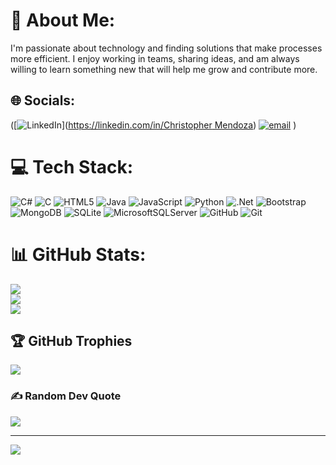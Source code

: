 # 💫 About Me:
I'm passionate about technology and finding solutions that make processes more efficient. I enjoy working in teams, sharing ideas, and am always willing to learn something new that will help me grow and contribute more.<br>


## 🌐 Socials:
([![LinkedIn](https://img.shields.io/badge/LinkedIn-%230077B5.svg?logo=linkedin&logoColor=white)]([https://linkedin.com/in/Christopher Mendoza](https://www.linkedin.com/in/christopher-mendoza-34b91b35b?utm_source=share&utm_campaign=share_via&utm_content=profile&utm_medium=android_app)) [![email](https://img.shields.io/badge/Email-D14836?logo=gmail&logoColor=white)](mailto:aguileracris57@gmail.com) )

# 💻 Tech Stack:
![C#](https://img.shields.io/badge/c%23-%23239120.svg?style=for-the-badge&logo=csharp&logoColor=white) ![C](https://img.shields.io/badge/c-%2300599C.svg?style=for-the-badge&logo=c&logoColor=white) ![HTML5](https://img.shields.io/badge/html5-%23E34F26.svg?style=for-the-badge&logo=html5&logoColor=white) ![Java](https://img.shields.io/badge/java-%23ED8B00.svg?style=for-the-badge&logo=openjdk&logoColor=white) ![JavaScript](https://img.shields.io/badge/javascript-%23323330.svg?style=for-the-badge&logo=javascript&logoColor=%23F7DF1E) ![Python](https://img.shields.io/badge/python-3670A0?style=for-the-badge&logo=python&logoColor=ffdd54) ![.Net](https://img.shields.io/badge/.NET-5C2D91?style=for-the-badge&logo=.net&logoColor=white) ![Bootstrap](https://img.shields.io/badge/bootstrap-%238511FA.svg?style=for-the-badge&logo=bootstrap&logoColor=white) ![MongoDB](https://img.shields.io/badge/MongoDB-%234ea94b.svg?style=for-the-badge&logo=mongodb&logoColor=white) ![SQLite](https://img.shields.io/badge/sqlite-%2307405e.svg?style=for-the-badge&logo=sqlite&logoColor=white) ![MicrosoftSQLServer](https://img.shields.io/badge/Microsoft%20SQL%20Server-CC2927?style=for-the-badge&logo=microsoft%20sql%20server&logoColor=white) ![GitHub](https://img.shields.io/badge/github-%23121011.svg?style=for-the-badge&logo=github&logoColor=white) ![Git](https://img.shields.io/badge/git-%23F05033.svg?style=for-the-badge&logo=git&logoColor=white)
# 📊 GitHub Stats:
![](https://github-readme-stats.vercel.app/api?username=ChristopherMendoz&theme=dark&hide_border=false&include_all_commits=false&count_private=false)<br/>
![](https://nirzak-streak-stats.vercel.app/?user=ChristopherMendoz&theme=dark&hide_border=false)<br/>
![](https://github-readme-stats.vercel.app/api/top-langs/?username=ChristopherMendoz&theme=dark&hide_border=false&include_all_commits=false&count_private=false&layout=compact)

## 🏆 GitHub Trophies
![](https://github-profile-trophy.vercel.app/?username=ChristopherMendoz&theme=radical&no-frame=false&no-bg=true&margin-w=4)

### ✍️ Random Dev Quote
![](https://quotes-github-readme.vercel.app/api?type=horizontal&theme=radical)

---
[![](https://visitcount.itsvg.in/api?id=ChristopherMendoz&icon=0&color=0)](https://visitcount.itsvg.in)

<!-- Proudly created with GPRM ( https://gprm.itsvg.in ) -->
